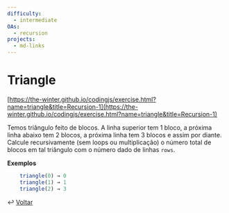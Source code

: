 ```yaml
---
difficulty:
  - intermediate
OAs:
  - recursion
projects:
  - md-links
---
```


# Triangle

[https://the-winter.github.io/codingjs/exercise.html?name=triangle&title=Recursion-1](https://the-winter.github.io/codingjs/exercise.html?name=triangle&title=Recursion-1)

Temos triângulo feito de blocos. A linha superior tem 1 bloco, a próxima linha
abaixo tem 2 blocos, a próxima linha tem 3 blocos e assim por diante. Calcule
recursivamente (sem loops ou multiplicação) o número total de blocos em tal
triângulo com o número dado de linhas `rows`.

**Exemplos**

```js
    triangle(0) → 0
    triangle(1) → 1
    triangle(2) → 3
```

↩️ [Voltar](../../README.md)
